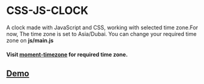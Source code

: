 # CSS-JS-CLOCK
<p>A clock made with JavaScript and CSS, working with selected time zone.For now, The time zone is set to Asia/Dubai. You can change your required time zone on <strong>js/main.js</strong></p>
<h4>Visit <a href="https://github.com/moment/moment-timezone" target="_blank">moment-timezone</a> for required time zone.</h4>
<h2><a href="http://demo.note.ae/CSS-Clock/" target="_blank">Demo</a></h2>
